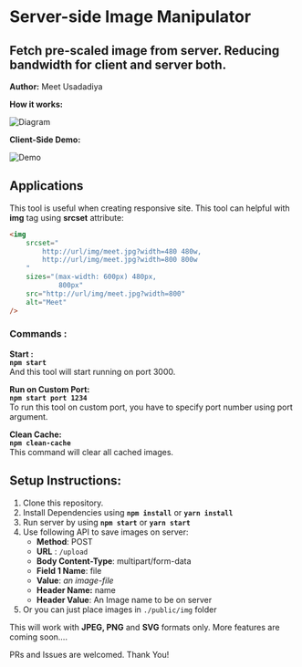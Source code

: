 # Server-side Image Manipulator

## Fetch pre-scaled image from server. Reducing bandwidth for client and server both.

**Author:** Meet Usadadiya

**How it works:**

![Diagram](https://i.ibb.co/BC4S4fz/Diagram.png)

**Client-Side Demo:**

![Demo](https://user-images.githubusercontent.com/23379240/78450603-684c5f00-769d-11ea-8d4f-aa971882e653.gif)

## Applications

This tool is useful when creating responsive site. This tool can helpful with **img** tag using **srcset** attribute:

```html
<img
	srcset="
		http://url/img/meet.jpg?width=480 480w,
		http://url/img/meet.jpg?width=800 800w
	"
	sizes="(max-width: 600px) 480px,
            800px"
	src="http://url/img/meet.jpg?width=800"
	alt="Meet"
/>
```

### Commands :

**Start :**  
**`npm start`**  
And this tool will start running on port 3000.

**Run on Custom Port:**  
**`npm start port 1234`**  
To run this tool on custom port, you have to specify port number using port argument.

**Clean Cache:**  
**`npm clean-cache`**  
This command will clear all cached images.

## Setup Instructions:

1. Clone this repository.
2. Install Dependencies using **`npm install`** or **`yarn install`**
3. Run server by using **`npm start`** or **`yarn start`**
4. Use following API to save images on server:
    - **Method**: POST
    - **URL** : `/upload`
    - **Body Content-Type**: multipart/form-data
    - **Field 1 Name**: file
    - **Value**: _an image-file_
    - **Header Name:** name
    - **Header Value**: An Image name to be on server
5. Or you can just place images in `./public/img` folder

This will work with **JPEG, PNG** and **SVG** formats only.
More features are coming soon....

PRs and Issues are welcomed.
Thank You!
